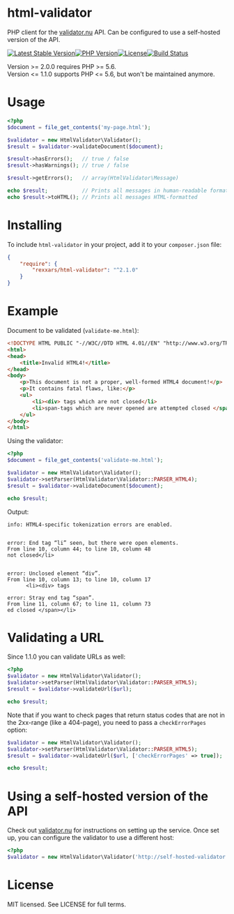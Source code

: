 html-validator
==============

PHP client for the [validator.nu](https://validator.nu/) API. Can be configured to use a self-hosted version of the API.

[![Latest Stable Version](https://img.shields.io/packagist/v/rexxars/html-validator.svg?style=flat-square)](https://packagist.org/packages/rexxars/html-validator)[![PHP Version](https://img.shields.io/badge/php-%3E%3D%205.6-8892BF.svg?style=flat-square)](https://php.net)[![License](https://img.shields.io/github/license/rexxars/html-validator.svg?style=flat-square)](https://packagist.org/packages/rexxars/html-validator)[![Build Status](https://img.shields.io/travis/rexxars/html-validator/master.svg?style=flat-square)](https://travis-ci.org/rexxars/html-validator)

Version >= 2.0.0 requires PHP >= 5.6.  
Version <= 1.1.0 supports PHP <= 5.6, but won't be maintained anymore.

# Usage

```php
<?php
$document = file_get_contents('my-page.html');

$validator = new HtmlValidator\Validator();
$result = $validator->validateDocument($document);

$result->hasErrors();   // true / false
$result->hasWarnings(); // true / false

$result->getErrors();   // array(HtmlValidator\Message)

echo $result;           // Prints all messages in human-readable format
echo $result->toHTML(); // Prints all messages HTML-formatted
```

# Installing

To include `html-validator` in your project, add it to your `composer.json` file:

```json
{
    "require": {
        "rexxars/html-validator": "^2.1.0"
    }
}
```

# Example

Document to be validated (`validate-me.html`):
``` html
<!DOCTYPE HTML PUBLIC "-//W3C//DTD HTML 4.01//EN" "http://www.w3.org/TR/html4/strict.dtd">
<html>
<head>
    <title>Invalid HTML4!</title>
</head>
<body>
    <p>This document is not a proper, well-formed HTML4 document!</p>
    <p>It contains fatal flaws, like:</p>
    <ul>
        <li><div> tags which are not closed</li>
        <li>span-tags which are never opened are attempted closed </span></li>
    </ul>
</body>
</html>
```

Using the validator:
```php
<?php
$document = file_get_contents('validate-me.html');

$validator = new HtmlValidator\Validator();
$validator->setParser(HtmlValidator\Validator::PARSER_HTML4);
$result = $validator->validateDocument($document);

echo $result;
```

Output:
```
info: HTML4-specific tokenization errors are enabled.


error: End tag “li” seen, but there were open elements.
From line 10, column 44; to line 10, column 48
not closed</li>


error: Unclosed element “div”.
From line 10, column 13; to line 10, column 17
      <li><div> tags

error: Stray end tag “span”.
From line 11, column 67; to line 11, column 73
ed closed </span></li>

```

# Validating a URL

Since 1.1.0 you can validate URLs as well:

```php
<?php
$validator = new HtmlValidator\Validator();
$validator->setParser(HtmlValidator\Validator::PARSER_HTML5);
$result = $validator->validateUrl($url);

echo $result;
```

Note that if you want to check pages that return status codes that are not in the 2xx-range (like a 404-page), you need to pass a `checkErrorPages` option:

```php
$validator = new HtmlValidator\Validator();
$validator->setParser(HtmlValidator\Validator::PARSER_HTML5);
$result = $validator->validateUrl($url, ['checkErrorPages' => true]);

echo $result;
```

# Using a self-hosted version of the API

Check out [validator.nu](http://about.validator.nu/#src) for instructions on setting up the service.
Once set up, you can configure the validator to use a different host:

```php
<?php
$validator = new HtmlValidator\Validator('http://self-hosted-validator.domain.com');

```

# License

MIT licensed. See LICENSE for full terms.
